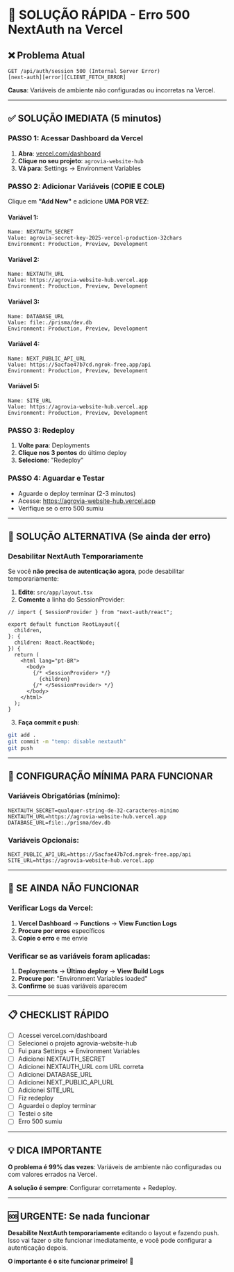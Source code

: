 # 🚨 SOLUÇÃO RÁPIDA - Erro 500 NextAuth na Vercel

## ❌ Problema Atual

```
GET /api/auth/session 500 (Internal Server Error)
[next-auth][error][CLIENT_FETCH_ERROR]
```

**Causa**: Variáveis de ambiente não configuradas ou incorretas na Vercel.

---

## ✅ SOLUÇÃO IMEDIATA (5 minutos)

### **PASSO 1: Acessar Dashboard da Vercel**

1. **Abra**: [vercel.com/dashboard](https://vercel.com/dashboard)
2. **Clique no seu projeto**: `agrovia-website-hub`
3. **Vá para**: Settings → Environment Variables

### **PASSO 2: Adicionar Variáveis (COPIE E COLE)**

Clique em **"Add New"** e adicione **UMA POR VEZ**:

#### **Variável 1:**
```
Name: NEXTAUTH_SECRET
Value: agrovia-secret-key-2025-vercel-production-32chars
Environment: Production, Preview, Development
```

#### **Variável 2:**
```
Name: NEXTAUTH_URL
Value: https://agrovia-website-hub.vercel.app
Environment: Production, Preview, Development
```

#### **Variável 3:**
```
Name: DATABASE_URL
Value: file:./prisma/dev.db
Environment: Production, Preview, Development
```

#### **Variável 4:**
```
Name: NEXT_PUBLIC_API_URL
Value: https://5acfae47b7cd.ngrok-free.app/api
Environment: Production, Preview, Development
```

#### **Variável 5:**
```
Name: SITE_URL
Value: https://agrovia-website-hub.vercel.app
Environment: Production, Preview, Development
```

### **PASSO 3: Redeploy**

1. **Volte para**: Deployments
2. **Clique nos 3 pontos** do último deploy
3. **Selecione**: "Redeploy"

### **PASSO 4: Aguardar e Testar**

- Aguarde o deploy terminar (2-3 minutos)
- Acesse: https://agrovia-website-hub.vercel.app
- Verifique se o erro 500 sumiu

---

## 🔧 SOLUÇÃO ALTERNATIVA (Se ainda der erro)

### **Desabilitar NextAuth Temporariamente**

Se você **não precisa de autenticação agora**, pode desabilitar temporariamente:

1. **Edite**: `src/app/layout.tsx`
2. **Comente** a linha do SessionProvider:

```tsx
// import { SessionProvider } from "next-auth/react";

export default function RootLayout({
  children,
}: {
  children: React.ReactNode;
}) {
  return (
    <html lang="pt-BR">
      <body>
        {/* <SessionProvider> */}
          {children}
        {/* </SessionProvider> */}
      </body>
    </html>
  );
}
```

3. **Faça commit e push**:
```bash
git add .
git commit -m "temp: disable nextauth"
git push
```

---

## 🎯 CONFIGURAÇÃO MÍNIMA PARA FUNCIONAR

### **Variáveis Obrigatórias (mínimo):**

```env
NEXTAUTH_SECRET=qualquer-string-de-32-caracteres-minimo
NEXTAUTH_URL=https://agrovia-website-hub.vercel.app
DATABASE_URL=file:./prisma/dev.db
```

### **Variáveis Opcionais:**

```env
NEXT_PUBLIC_API_URL=https://5acfae47b7cd.ngrok-free.app/api
SITE_URL=https://agrovia-website-hub.vercel.app
```

---

## 🚨 SE AINDA NÃO FUNCIONAR

### **Verificar Logs da Vercel:**

1. **Vercel Dashboard** → **Functions** → **View Function Logs**
2. **Procure por erros** específicos
3. **Copie o erro** e me envie

### **Verificar se as variáveis foram aplicadas:**

1. **Deployments** → **Último deploy** → **View Build Logs**
2. **Procure por**: "Environment Variables loaded"
3. **Confirme** se suas variáveis aparecem

---

## 📋 CHECKLIST RÁPIDO

- [ ] Acessei vercel.com/dashboard
- [ ] Selecionei o projeto agrovia-website-hub
- [ ] Fui para Settings → Environment Variables
- [ ] Adicionei NEXTAUTH_SECRET
- [ ] Adicionei NEXTAUTH_URL com URL correta
- [ ] Adicionei DATABASE_URL
- [ ] Adicionei NEXT_PUBLIC_API_URL
- [ ] Adicionei SITE_URL
- [ ] Fiz redeploy
- [ ] Aguardei o deploy terminar
- [ ] Testei o site
- [ ] Erro 500 sumiu

---

## 💡 DICA IMPORTANTE

**O problema é 99% das vezes**: Variáveis de ambiente não configuradas ou com valores errados na Vercel.

**A solução é sempre**: Configurar corretamente + Redeploy.

---

## 🆘 URGENTE: Se nada funcionar

**Desabilite NextAuth temporariamente** editando o layout e fazendo push. Isso vai fazer o site funcionar imediatamente, e você pode configurar a autenticação depois.

**O importante é o site funcionar primeiro!** 🚀

